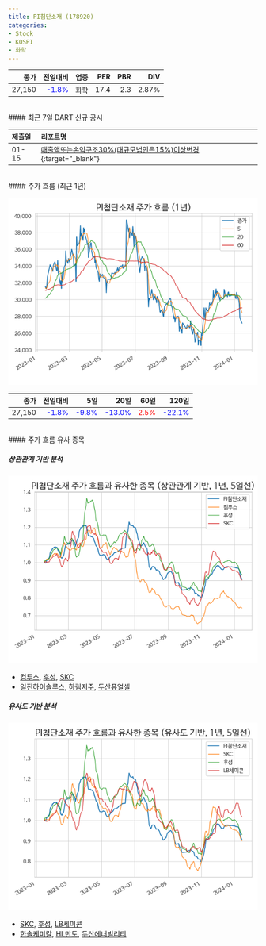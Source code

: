 ```yaml
---
title: PI첨단소재 (178920)
categories:
- Stock
- KOSPI
- 화학
---
```


|**종가**|**전일대비**|**업종**|**PER**|**PBR**|**DIV**|
|-------:|-----------:|-------:|------:|------:|------:|
|27,150|<span style="color: blue">-1.8%</span>|화학|17.4|2.3|2.87%|

<!-- more -->

<br>
#### 최근 7일 DART 신규 공시


|**제출일**|**리포트명**|
|:-----|:-------|
|01-15|[매출액또는손익구조30%(대규모법인은15%)이상변경](https://dart.fss.or.kr/dsaf001/main.do?rcpNo=20240115800571){:target="_blank"}|

<br>
#### 주가 흐름 (최근 1년)

![178920](/assets/images/stock/178920.png)

|**종가**|**전일대비**|**5일**|**20일**|**60일**|**120일**|
|---:|-------:|--:|---:|---:|----:|
|27,150|<span style="color: blue">-1.8%</span>|<span style="color: blue">-9.8%</span>|<span style="color: blue">-13.0%</span>|<span style="color: red">2.5%</span>|<span style="color: blue">-22.1%</span>|

<br>
#### 주가 흐름 유사 종목

##### 상관관계 기반 분석

![178920](/assets/images/stock/178920_corr.png)
- [컴투스](/078340/), [후성](/093370/), [SKC](/011790/)
- [일진하이솔루스](/271940/), [하림지주](/003380/), [두산퓨얼셀](/336260/)

##### 유사도 기반 분석

![178920](/assets/images/stock/178920_sim.png)
- [SKC](/011790/), [후성](/093370/), [LB세미콘](/061970/)
- [한솔케미칼](/014680/), [HL만도](/204320/), [두산에너빌리티](/034020/)